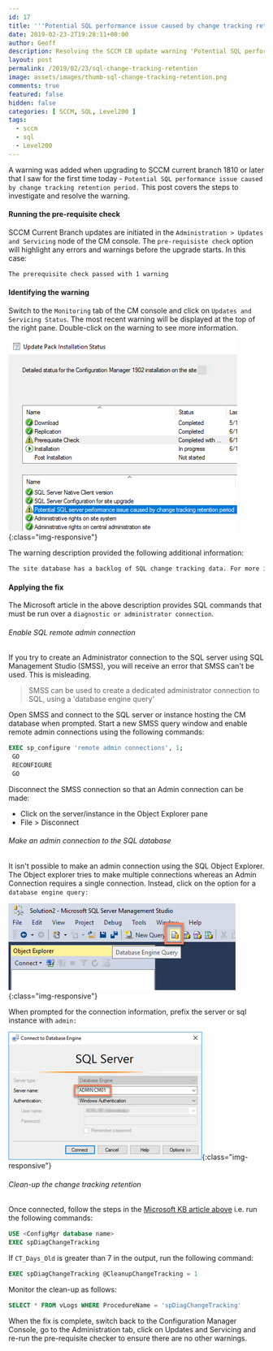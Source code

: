 ```yaml
---
id: 17
title: '''Potential SQL performance issue caused by change tracking retention period'''
date: 2019-02-23-2T19:28:11+00:00
author: Geoff
description: Resolving the SCCM CB update warning 'Potential SQL performance issue caused by change tracking retention period'
layout: post
permalink: /2019/02/23/sql-change-tracking-retention
image: assets/images/thumb-sql-change-tracking-retention.png
comments: true
featured: false
hidden: false
categories: [ SCCM, SQL, Level200 ]
tags:
  - sccm
  - sql
  - Level200
---
```

A warning was added when upgrading to SCCM current branch 1810 or later that I saw for the first time today - `Potential SQL performance issue caused by change tracking retention period.`
This post covers the steps to investigate and resolve the warning.

#### Running the pre-requisite check

SCCM Current Branch updates are initiated in the `Administration > Updates and Servicing` node of the CM console. The `pre-requisiste check` option will highlight any errors and warnings before the upgrade starts. In this case:

```cmd
The prerequisite check passed with 1 warning
```

#### Identifying the warning

Switch to the `Monitoring` tab of the CM console and click on `Updates and Servicing Status`. The most recent warning will be displayed at the top of the right pane.
Double-click on the warning to see more information.

![Warning](/assets/images/sql-change-tracking-retention1.png){:class="img-responsive"}

The warning description provided the following additional information:

```cmd
The site database has a backlog of SQL change tracking data. For more information, see https://go.microsoft.com/fwlink/?linkid=2027576
```

#### Applying the fix

The Microsoft article in the above description provides SQL commands that must be run over a `diagnostic or administrator connection`.

###### Enable SQL remote admin connection

If you try to create an Administrator connection to the SQL server using SQL Management Studio (SMSS), you will receive an error that SMSS can't be used. This is misleading.

>SMSS can be used to create a dedicated administrator connection to SQL, using a 'database engine query'

Open SMSS and connect to the SQL server or instance hosting the CM database when prompted.
Start a new SMSS query window and enable remote admin connections using the following commands:

```SQL
EXEC sp_configure 'remote admin connections', 1;
 GO
 RECONFIGURE
 GO
 ```

Disconnect the SMSS connection so that an Admin connection can be made:

* Click on the server/instance in the Object Explorer pane
* File > Disconnect

###### Make an admin connection to the SQL database

It isn't possible to make an admin connection using the SQL Object Explorer. The Object explorer tries to make multiple connections whereas an Admin Connection requires a single connection. Instead, click on the option for a `database engine query:`

![DatabaseEngineQuery](/assets/images/sql-change-tracking-retention2.png){:class="img-responsive"}

When prompted for the connection information, prefix the server or sql instance with `admin:`

![DatabaseEngineQuery](/assets/images/sql-change-tracking-retention3.png){:class="img-responsive"}

###### Clean-up the change tracking retention

Once connected, follow the steps in the [Microsoft KB article above](https://docs.microsoft.com/en-us/sccm/core/servers/deploy/install/list-of-prerequisite-checks#bkmk_changetracking) i.e. run the following commands:

```SQL
USE <ConfigMgr database name>
EXEC spDiagChangeTracking
```

If `CT_Days_Old` is greater than 7 in the output, run the following command:

```SQL
EXEC spDiagChangeTracking @CleanupChangeTracking = 1
```

Monitor the clean-up as follows:

```SQL
SELECT * FROM vLogs WHERE ProcedureName = 'spDiagChangeTracking'
```

When the fix is complete, switch back to the Configuration Manager Console, go to the Administration tab, click on Updates and Servicing and re-run the pre-requisite checker to ensure there are no other warnings.
